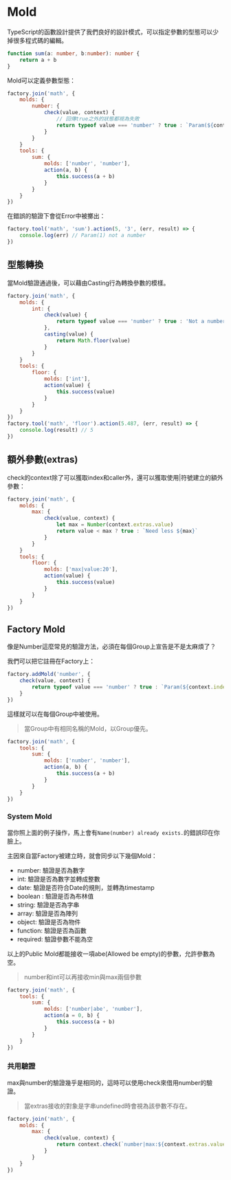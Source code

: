 # Mold

TypeScript的函數設計提供了我們良好的設計模式，可以指定參數的型態可以少掉很多程式碼的編輯。

```ts
function sum(a: number, b:number): number {
    return a + b
}
```

Mold可以定義參數型態：

```js
factory.join('math', {
    molds: {
        number: {
            check(value, context) {
                // 回傳true之外的狀態都視為失敗
                return typeof value === 'number' ? true : `Param(${context.index}) not a number`
            }
        }
    }
    tools: {
        sum: {
            molds: ['number', 'number'],
            action(a, b) {
                this.success(a + b)
            }
        }
    }
})
```

在錯誤的驗證下會從Error中被擲出：

```js
factory.tool('math', 'sum').action(5, '3', (err, result) => {
    console.log(err) // Param(1) not a number
})
```

## 型態轉換

當Mold驗證通過後，可以藉由Casting行為轉換參數的模樣。

```js
factory.join('math', {
    molds: {
        int: {
            check(value) {
                return typeof value === 'number' ? true : 'Not a number'
            },
            casting(value) {
                return Math.floor(value)
            }
        }
    }
    tools: {
        floor: {
            molds: ['int'],
            action(value) {
                this.success(value)
            }
        }
    }
})
factory.tool('math', 'floor').action(5.487, (err, result) => {
    console.log(result) // 5
})
```

## 額外參數(extras)

check的context除了可以獲取index和caller外，還可以獲取使用|符號建立的額外參數：

```js
factory.join('math', {
    molds: {
        max: {
            check(value, context) {
                let max = Number(context.extras.value)
                return value < max ? true : `Need less ${max}`
            }
        }
    }
    tools: {
        floor: {
            molds: ['max|value:20'],
            action(value) {
                this.success(value)
            }
        }
    }
})
```

## Factory Mold

像是Number這麼常見的驗證方法，必須在每個Group上宣告是不是太麻煩了？

我們可以把它註冊在Factory上：

```js
factory.addMold('number', {
    check(value, context) {
        return typeof value === 'number' ? true : `Param(${context.index}) not a number`
    }
})
```

這樣就可以在每個Group中被使用。

> 當Group中有相同名稱的Mold，以Group優先。

```js
factory.join('math', {
    tools: {
        sum: {
            molds: ['number', 'number'],
            action(a, b) {
                this.success(a + b)
            }
        }
    }
})
```

### System Mold

當你照上面的例子操作，馬上會有`Name(number) already exists.`的錯誤印在你臉上。

主因來自當Factory被建立時，就會同步以下幾個Mold：

* number: 驗證是否為數字
* int: 驗證是否為數字並轉成整數
* date: 驗證是否符合Date的規則，並轉為timestamp
* boolean : 驗證是否為布林值
* string: 驗證是否為字串
* array: 驗證是否為陣列
* object: 驗證是否為物件
* function: 驗證是否為函數
* required: 驗證參數不能為空

以上的Public Mold都能接收一項abe(Allowed be empty)的參數，允許參數為空。

> number和int可以再接收min與max兩個參數

```js
factory.join('math', {
    tools: {
        sum: {
            molds: ['number|abe', 'number'],
            action(a = 0, b) {
                this.success(a + b)
            }
        }
    }
})
```

### 共用驗證

max與number的驗證幾乎是相同的，這時可以使用check來借用number的驗證。

> 當extras接收的對象是字串undefined時會視為該參數不存在。

```js
factory.join('math', {
    molds: {
        max: {
            check(value, context) {
                return context.check(`number|max:${context.extras.value}`, value)
            }
        }
    }
})
```
